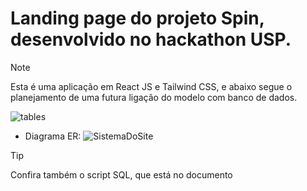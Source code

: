 # Landing page do projeto Spin, desenvolvido no hackathon USP.

> [!NOTE]
> Esta é uma aplicação em React JS e Tailwind CSS, e abaixo segue o planejamento de uma futura ligação do modelo com banco de dados.

  
  ![tables](https://github.com/user-attachments/assets/ce2a73a1-39e2-42c2-a915-906294eb955d)


  * Diagrama ER:
  ![SistemaDoSite](https://github.com/user-attachments/assets/4f0b22ac-64f5-479e-bd90-c1898fb7e327)

> [!TIP]
> Confira também o script SQL, que está no documento 
